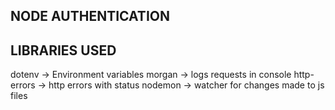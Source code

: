 ## NODE AUTHENTICATION

## LIBRARIES USED
dotenv -> Environment variables
morgan  -> logs requests in console
http-errors -> http errors with status 
nodemon -> watcher for changes made to js files